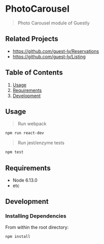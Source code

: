 # PhotoCarousel

> Photo Carousel module of Guestly

## Related Projects

  - https://github.com/guest-ly/Reservations
  - https://github.com/guest-ly/Listing

## Table of Contents

1. [Usage](#Usage)
1. [Requirements](#requirements)
1. [Development](#development)

## Usage
> Run webpack
```sh
npm run react-dev
```
> Run jest/enzyme tests
```sh
npm test
```

## Requirements

- Node 6.13.0
- etc

## Development

### Installing Dependencies

From within the root directory:

```sh
npm install
```
